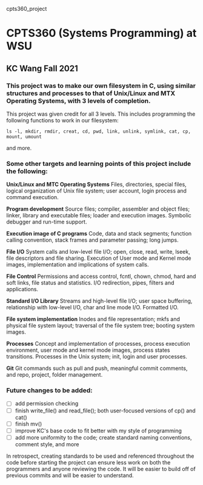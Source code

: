 cpts360_project

# CPTS360 (Systems Programming) at WSU
## KC Wang Fall 2021

### This project was to make our own filesystem in C, using similar structures and processes to that of Unix/Linux and MTX Operating Systems, with 3 levels of completion. 
This project was given credit for all 3 levels.
This includes programming the following functions to work in our filesystem:

```ls -l, mkdir, rmdir, creat, cd, pwd, link, unlink, symlink, cat, cp, mount, umount```

and more. 

### Some other targets and learning points of this project include the following:
  **Unix/Linux and MTC Operating Systems**
     Files, directories, special files, logical organization of 
     Unix file system; user account, login process and command
     execution.

  **Program development**
     Source files;  compiler, assembler and object files; 
     linker, library and executable files; loader and execution 
     images. Symbolic debugger and run-time support.

  **Execution image of C programs**
     Code, data and stack segments; function calling convention, 
     stack frames and parameter passing; long jumps.

  **File I/O**
     System calls and low-level file I/O; open, close, read, write, 
     lseek, file descriptors and file sharing. Execution of User 
     mode and Kernel mode images, implementation and implications 
     of system calls.

  **File Control**
     Permissions and access control, fcntl, chown, chmod, hard 
     and soft links, file status and statistics.
     I/O redirection, pipes, filters and applications.

  **Standard I/O Library**
     Streams and high-level file I/O; user space buffering, 
     relationship with low-level I/O,  char and line mode I/O. 
     Formatted I/O.

 **File system implementation**
     Inodes and file representation; mkfs and physical file 
     system layout; traversal of the file system tree; booting 
     system images.

  **Processes**
     Concept and implementation of processes, process execution 
     environment, user mode and kernel mode images, process
     states transitions. Processes in the Unix system; init, 
     login and user processes.
  
  **Git**
    Git commands such as pull and push, meaningful commit
    comments, and repo, project, folder management.

### Future changes to be added:
- [ ] add permission checking
- [ ] finish write_file() and read_file(); both user-focused versions of cp() and cat()
- [ ] finish mv()
- [ ] improve KC's base code to fit better with my style of programming
- [ ] add more uniformity to the code; create standard naming conventions, comment style, and more 

In retrospect, creating standards to be used and referenced throughout the code before starting the project can ensure less work on both the programmers and anyone reviewing the code. It will be easier to build off of previous commits and will be easier to understand. 
